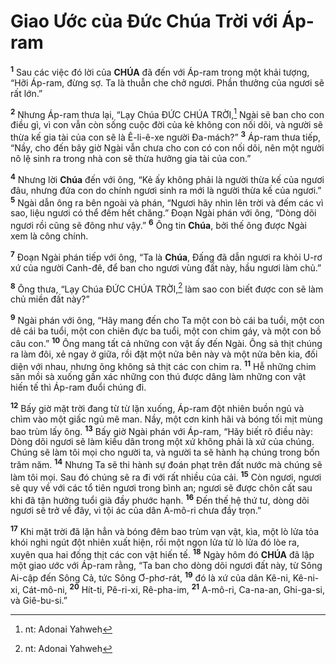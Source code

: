 # Giao Ước của Đức Chúa Trời với Áp-ram

<sup><b>1</b></sup> Sau các việc đó lời của **CHÚA** đã đến với Áp-ram trong một khải tượng, “Hỡi Áp-ram, đừng sợ. Ta là thuẫn che chở ngươi. Phần thưởng của ngươi sẽ rất lớn.”

<sup><b>2</b></sup> Nhưng Áp-ram thưa lại, “Lạy Chúa ĐỨC CHÚA TRỜI,[^1-83056e84-a630-465b-bae4-dabb650ce1ff] Ngài sẽ ban cho con điều gì, vì con vẫn còn sống cuộc đời của kẻ không con nối dõi, và người sẽ thừa kế gia tài của con sẽ là Ê-li-ê-xe người Đa-mách?” <sup><b>3</b></sup> Áp-ram thưa tiếp, “Nầy, cho đến bây giờ Ngài vẫn chưa cho con có con nối dõi, nên một người nô lệ sinh ra trong nhà con sẽ thừa hưởng gia tài của con.”

<sup><b>4</b></sup> Nhưng lời **Chúa** đến với ông, “Kẻ ấy không phải là người thừa kế của ngươi đâu, nhưng đứa con do chính ngươi sinh ra mới là người thừa kế của ngươi.” <sup><b>5</b></sup> Ngài dẫn ông ra bên ngoài và phán, “Ngươi hãy nhìn lên trời và đếm các vì sao, liệu ngươi có thể đếm hết chăng.” Đoạn Ngài phán với ông, “Dòng dõi ngươi rồi cũng sẽ đông như vậy.” <sup><b>6</b></sup> Ông tin **Chúa**, bởi thế ông được Ngài xem là công chính.

<sup><b>7</b></sup> Đoạn Ngài phán tiếp với ông, “Ta là **Chúa**, Đấng đã dẫn ngươi ra khỏi U-rơ xứ của người Canh-đê, để ban cho ngươi vùng đất này, hầu ngươi làm chủ.”

<sup><b>8</b></sup> Ông thưa, “Lạy Chúa ĐỨC CHÚA TRỜI,[^2-83056e84-a630-465b-bae4-dabb650ce1ff] làm sao con biết được con sẽ làm chủ miền đất này?”

<sup><b>9</b></sup> Ngài phán với ông, “Hãy mang đến cho Ta một con bò cái ba tuổi, một con dê cái ba tuổi, một con chiên đực ba tuổi, một con chim gáy, và một con bồ câu con.” <sup><b>10</b></sup> Ông mang tất cả những con vật ấy đến Ngài. Ông sả thịt chúng ra làm đôi, xẻ ngay ở giữa, rồi đặt một nửa bên này và một nửa bên kia, đối diện với nhau, nhưng ông không sả thịt các con chim ra. <sup><b>11</b></sup> Hễ những chim săn mồi sà xuống gần xác những con thú được dâng làm những con vật hiến tế thì Áp-ram đuổi chúng đi.

<sup><b>12</b></sup> Bấy giờ mặt trời đang từ từ lặn xuống, Áp-ram đột nhiên buồn ngủ và chìm vào một giấc ngủ mê man. Nầy, một cơn kinh hãi và bóng tối mịt mùng bao trùm lấy ông. <sup><b>13</b></sup> Bấy giờ Ngài phán với Áp-ram, “Hãy biết rõ điều này: Dòng dõi ngươi sẽ làm kiều dân trong một xứ không phải là xứ của chúng. Chúng sẽ làm tôi mọi cho người ta, và người ta sẽ hành hạ chúng trong bốn trăm năm. <sup><b>14</b></sup> Nhưng Ta sẽ thi hành sự đoán phạt trên đất nước mà chúng sẽ làm tôi mọi. Sau đó chúng sẽ ra đi với rất nhiều của cải. <sup><b>15</b></sup> Còn ngươi, ngươi sẽ quy về với các tổ tiên ngươi trong bình an; ngươi sẽ được chôn cất sau khi đã tận hưởng tuổi già đầy phước hạnh. <sup><b>16</b></sup> Đến thế hệ thứ tư, dòng dõi ngươi sẽ trở về đây, vì tội ác của dân A-mô-ri chưa đầy trọn.”

<sup><b>17</b></sup> Khi mặt trời đã lặn hẳn và bóng đêm bao trùm vạn vật, kìa, một lò lửa tỏa khói nghi ngút đột nhiên xuất hiện, rồi một ngọn lửa từ lò lửa đó lòe ra, xuyên qua hai đống thịt các con vật hiến tế. <sup><b>18</b></sup> Ngày hôm đó **CHÚA** đã lập một giao ước với Áp-ram rằng, “Ta ban cho dòng dõi ngươi đất này, từ Sông Ai-cập đến Sông Cả, tức Sông Ơ-phơ-rát, <sup><b>19</b></sup> đó là xứ của dân Kê-ni, Kê-ni-xi, Cát-mô-ni, <sup><b>20</b></sup> Hít-ti, Pê-ri-xi, Rê-pha-im, <sup><b>21</b></sup> A-mô-ri, Ca-na-an, Ghi-ga-si, và Giê-bu-si.”

[^1-83056e84-a630-465b-bae4-dabb650ce1ff]: nt: Adonai Yahweh

[^2-83056e84-a630-465b-bae4-dabb650ce1ff]: nt: Adonai Yahweh
